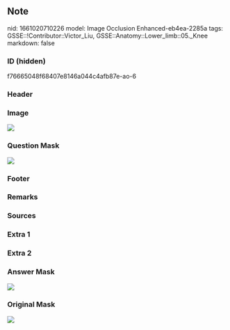 ## Note
nid: 1661020710226
model: Image Occlusion Enhanced-eb4ea-2285a
tags: GSSE::!Contributor::Victor_Liu, GSSE::Anatomy::Lower_limb::05._Knee
markdown: false

### ID (hidden)
f76665048f68407e8146a044c4afb87e-ao-6

### Header


### Image
<img src="tmpttzcuyxr.png">

### Question Mask
<img src="f76665048f68407e8146a044c4afb87e-ao-6-Q.svg">

### Footer


### Remarks


### Sources


### Extra 1


### Extra 2


### Answer Mask
<img src="f76665048f68407e8146a044c4afb87e-ao-6-A.svg">

### Original Mask
<img src="f76665048f68407e8146a044c4afb87e-ao-O.svg">
